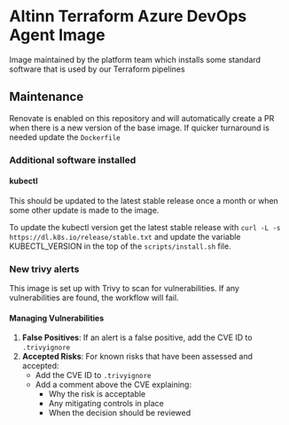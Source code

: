 # Altinn Terraform Azure DevOps Agent Image

Image maintained by the platform team which installs some standard software that is used by our Terraform pipelines

## Maintenance
Renovate is enabled on this repository and will automatically create a PR when there is a new version of the base image.
If quicker turnaround is needed update the `Dockerfile`

### Additional software installed

#### kubectl
This should be updated to the latest stable release once a month or when some other update is made to the image.

To update the kubectl version get the latest stable release with `curl -L -s https://dl.k8s.io/release/stable.txt` and update the variable KUBECTL_VERSION in the top of the `scripts/install.sh` file.

### New trivy alerts
This image is set up with Trivy to scan for vulnerabilities. If any vulnerabilities are found, the workflow will fail.

#### Managing Vulnerabilities
1. **False Positives**: If an alert is a false positive, add the CVE ID to `.trivyignore`
2. **Accepted Risks**: For known risks that have been assessed and accepted:
   - Add the CVE ID to `.trivyignore`
   - Add a comment above the CVE explaining:
     - Why the risk is acceptable
     - Any mitigating controls in place
     - When the decision should be reviewed